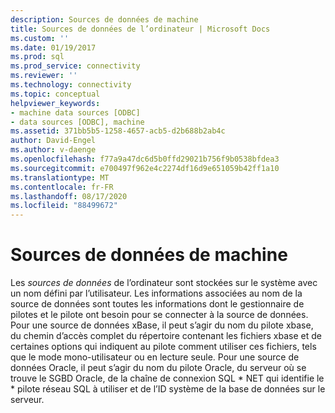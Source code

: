```yaml
---
description: Sources de données de machine
title: Sources de données de l’ordinateur | Microsoft Docs
ms.custom: ''
ms.date: 01/19/2017
ms.prod: sql
ms.prod_service: connectivity
ms.reviewer: ''
ms.technology: connectivity
ms.topic: conceptual
helpviewer_keywords:
- machine data sources [ODBC]
- data sources [ODBC], machine
ms.assetid: 371bb5b5-1258-4657-acb5-d2b688b2ab4c
author: David-Engel
ms.author: v-daenge
ms.openlocfilehash: f77a9a47dc6d5b0ffd29021b756f9b0538bfdea3
ms.sourcegitcommit: e700497f962e4c2274df16d9e651059b42ff1a10
ms.translationtype: MT
ms.contentlocale: fr-FR
ms.lasthandoff: 08/17/2020
ms.locfileid: "88499672"
---
```

# <a name="machine-data-sources"></a>Sources de données de machine
Les *sources de données* de l’ordinateur sont stockées sur le système avec un nom défini par l’utilisateur. Les informations associées au nom de la source de données sont toutes les informations dont le gestionnaire de pilotes et le pilote ont besoin pour se connecter à la source de données. Pour une source de données xBase, il peut s’agir du nom du pilote xbase, du chemin d’accès complet du répertoire contenant les fichiers xbase et de certaines options qui indiquent au pilote comment utiliser ces fichiers, tels que le mode mono-utilisateur ou en lecture seule. Pour une source de données Oracle, il peut s’agir du nom du pilote Oracle, du serveur où se trouve le SGBD Oracle, de la chaîne de connexion SQL * NET qui identifie le \* pilote réseau SQL à utiliser et de l’ID système de la base de données sur le serveur.
